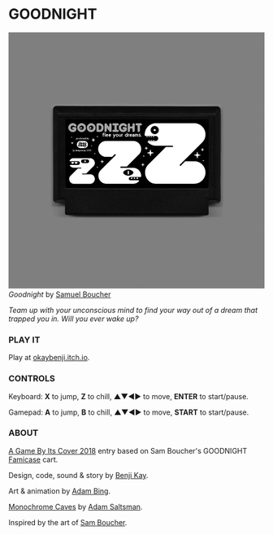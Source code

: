 # GOODNIGHT

![goodnight](goodnight.jpg)
*Goodnight* by [Samuel Boucher](http://samuelboucher.tumblr.com)

*Team up with your unconscious mind to find your way out of a dream that trapped you in. Will you ever wake up?*

### PLAY IT
Play at [okaybenji.itch.io](http://okaybenji.itch.io/goodnight).

### CONTROLS
Keyboard: **X** to jump, **Z** to chill, ▲▼◀▶ to move, **ENTER** to start/pause.

Gamepad: **A** to jump, **B** to chill, ▲▼◀▶ to move, **START** to start/pause.

### ABOUT
[A Game By Its Cover 2018](https://itch.io/jam/a-game-by-its-cover-2018) entry based on Sam Boucher's GOODNIGHT [Famicase](http://famicase.com/18/index.html) cart.

Design, code, sound & story by [Benji Kay](http://twitter.com/okaybenji).

Art & animation by [Adam Bing](http://twitter.com/Exciteless).

[Monochrome Caves](https://adamatomic.itch.io/mc-caves) by [Adam Saltsman](http://twitter.com/adamatomic).

Inspired by the art of [Sam Boucher](http://twitter.com/monsieureureka).
